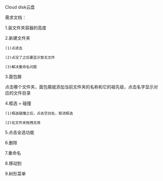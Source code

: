 Cloud disk云盘

需求文档：

1.装文件夹容器的高度

2.新建文件夹

    (1)点进去

    (2)点没了之后要显示暂无文件

    (3)解决重命名问题

3.面包屑

点击哪个文件夹，面包屑就添加当前文件夹的名称和它的祖先级，点击名字显示对应的文件目录

4.框选 + 碰撞

    (1)框选碰撞之后，点击空白处，取消框选

    (2)在文件夹拖拽无效
    
5.点击全选功能

6.删除

7.重命名

8.移动到

9.树形菜单
